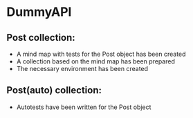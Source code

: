 # DummyAPI

## Post collection:
- A mind map with tests for the Post object has been created
- A collection based on the mind map has been prepared
- The necessary environment has been created
## Post(auto) collection:
- Autotests have been written for the Post object
